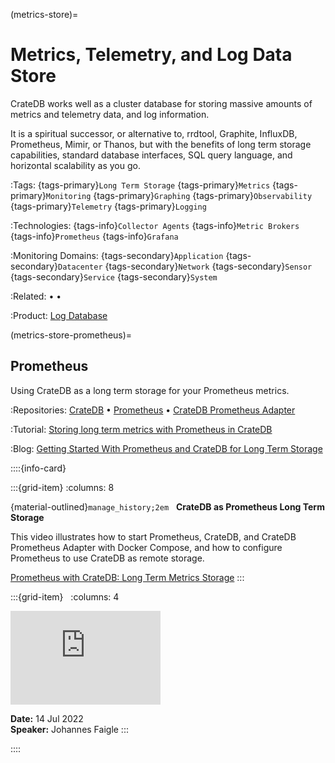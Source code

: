 (metrics-store)=

# Metrics, Telemetry, and Log Data Store

CrateDB works well as a cluster database for storing massive amounts of
metrics and telemetry data, and log information.

It is a spiritual successor, or alternative to, rrdtool, Graphite, InfluxDB,
Prometheus, Mimir, or Thanos, but with the benefits of long term storage
capabilities, standard database interfaces, SQL query language, and
horizontal scalability as you go.

:Tags:
  {tags-primary}`Long Term Storage`
  {tags-primary}`Metrics`
  {tags-primary}`Monitoring`
  {tags-primary}`Graphing`
  {tags-primary}`Observability`
  {tags-primary}`Telemetry`
  {tags-primary}`Logging`

:Technologies:
  {tags-info}`Collector Agents`
  {tags-info}`Metric Brokers`
  {tags-info}`Prometheus`
  {tags-info}`Grafana`

:Monitoring Domains:
  {tags-secondary}`Application`
  {tags-secondary}`Datacenter`
  {tags-secondary}`Network`
  {tags-secondary}`Sensor`
  {tags-secondary}`Service`
  {tags-secondary}`System`

:Related:
  [](#timeseries) •
  [](#machine-learning) •
  [](#analytics)

:Product:
  [Log Database]


(metrics-store-prometheus)=

## Prometheus

Using CrateDB as a long term storage for your Prometheus metrics.

:Repositories:
  [CrateDB] •
  [Prometheus] •
  [CrateDB Prometheus Adapter]

:Tutorial:
  [Storing long term metrics with Prometheus in CrateDB]

:Blog:
  [Getting Started With Prometheus and CrateDB for Long Term Storage]


::::{info-card}

:::{grid-item}
:columns: 8

{material-outlined}`manage_history;2em` &nbsp; **CrateDB as Prometheus Long Term Storage**

This video illustrates how to start Prometheus, CrateDB, and CrateDB
Prometheus Adapter with Docker Compose, and how to configure Prometheus
to use CrateDB as remote storage.

[Prometheus with CrateDB: Long Term Metrics Storage]
:::

:::{grid-item} &nbsp;
:columns: 4

<iframe width="240" src="https://www.youtube-nocookie.com/embed/EfIlRXVyfZM?si=J0w5yG56Ld4fIXfm" title="YouTube video player" frameborder="0" allow="accelerometer; autoplay; clipboard-write; encrypted-media; gyroscope; picture-in-picture; web-share" allowfullscreen></iframe>

**Date:** 14 Jul 2022 \
**Speaker:** Johannes Faigle
:::

::::



[CrateDB]: https://github.com/crate/crate
[CrateDB Prometheus Adapter]: https://github.com/crate/cratedb-prometheus-adapter
[Getting Started With Prometheus and CrateDB for Long Term Storage]: https://cratedb.com/blog/getting-started-prometheus-cratedb-long-term-storage
[Log Database]: https://cratedb.com/solutions/log-database
[Prometheus]: https://github.com/prometheus/prometheus
[Prometheus with CrateDB: Long Term Metrics Storage]: https://youtu.be/EfIlRXVyfZM?feature=shared
[Storing long term metrics with Prometheus in CrateDB]: https://community.cratedb.com/t/storing-long-term-metrics-with-prometheus-in-cratedb/1012
